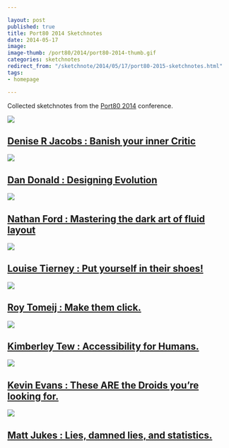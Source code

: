 ```yaml
---

layout: post
published: true
title: Port80 2014 Sketchnotes
date: 2014-05-17
image: 
image-thumb: /port80/2014/port80-2014-thumb.gif
categories: sketchnotes
redirect_from: "/sketchnote/2014/05/17/port80-2015-sketchnotes.html"
tags: 
- homepage

---
```



Collected sketchnotes from the [Port80 2014](http://port80events.co.uk/event/port80-2014/) conference.



<section>
  	<div class="panel">
		<a href="/sketchnotes/port80-2014-denise-jacobs.html"><img src="{{ site.baseurl }}/images/port80/2014/port80-2014-05-16-denise-jacobs-thumb.gif" class="img-responsive"></a>
		<h2 class="panel-title media-heading"><a href="/sketchnotes/port80-2014-denise-jacobs.html">Denise R Jacobs : Banish your inner Critic</a></h2>
	</div>
</section>

<section>
  	<div class="panel">
		<a href="/sketchnotes/port80-2014-dan-donald.html"><img src="{{ site.baseurl }}/images/port80/2014/port80-2014-05-16-dan-donald-thumb.gif" class="img-responsive"></a>
		<h2 class="panel-title media-heading"><a href="/sketchnotes/port80-2014-dan-donald.html">Dan Donald : Designing Evolution</a></h2>
	</div>
</section>

<section>
  	<div class="panel">
		<a href="/sketchnotes/port80-2014-nathan-ford.html"><img src="{{ site.baseurl }}/images/port80/2014/port80-2014-05-16-nathan-ford-thumb.gif" class="img-responsive"></a>
		<h2 class="panel-title media-heading"><a href="/sketchnotes/port80-2014-nathan-ford.html">Nathan Ford :  Mastering the dark art of fluid layout</a></h2>
	</div>
</section>

<section>
  	<div class="panel">
		<a href="/sketchnotes/port80-2014-louise-tierney.html"><img src="{{ site.baseurl }}/images/port80/2014/port80-2014-05-16-louise-tierney-thumb.gif" class="img-responsive"></a>
		<h2 class="panel-title media-heading"><a href="{{ site.baseurl }}/images/port80/2014/port80-2014-05-16-louise-tierney.gif">Louise Tierney : Put yourself in their shoes!</a></h2>
	</div>
</section>

<section>
  	<div class="panel">
		<a href="/sketchnotes/port80-2014-roy-tomeij.html"><img src="{{ site.baseurl }}/images/port80/2014/port80-2014-05-16-roy-tomeij-thumb.gif" class="img-responsive"></a>
		<h2 class="panel-title media-heading"><a href="/sketchnotes/port80-2014-roy-tomeij.html">Roy Tomeij : Make them click.</a></h2>
	</div>
</section>

<section>
  	<div class="panel">
		<a href="/sketchnotes/port80-2014-kimberley-tew.html"><img src="{{ site.baseurl }}/images/port80/2014/port80-2014-05-16-kimberley-tew-thumb.gif" class="img-responsive"></a>
		<h2 class="panel-title media-heading"><a href="/sketchnotes/port80-2014-kimberley-tew.html">Kimberley Tew : Accessibility for Humans.</a></h2>
	</div>
</section>

<section>
  	<div class="panel">
		<a href="/sketchnotes/port80-2014-kevin-evans.html"><img src="{{ site.baseurl }}/images/port80/2014/port80-2014-05-16-kevin-evans-thumb.gif" class="img-responsive"></a>
		<h2 class="panel-title media-heading"><a href="/sketchnotes/port80-2014-kevin-evans.html">Kevin Evans : These ARE the Droids you’re looking for.</a></h2>
	</div>
</section>

<section>
  	<div class="panel">
		<a href="/sketchnotes/port80-2014-matt-jukes.html"><img src="{{ site.baseurl }}/images/port80/2014/port80-2014-05-16-matt-jukes-thumb.gif" class="img-responsive"></a>
		<h2 class="panel-title media-heading"><a href="/sketchnotes/port80-2014-matt-jukes.html">Matt Jukes : Lies, damned lies, and statistics.</a></h2>
	</div>
</section>
